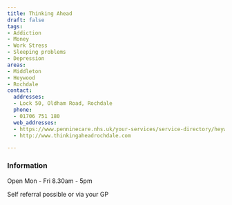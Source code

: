 ```yaml
---
title: Thinking Ahead
draft: false
tags:
- Addiction
- Money
- Work Stress
- Sleeping problems
- Depression
areas:
- Middleton
- Heywood
- Rochdale
contact:
  addresses:
  - Lock 50, Oldham Road, Rochdale
  phone:
  - 01706 751 180
  web_addresses:
  - https://www.penninecare.nhs.uk/your-services/service-directory/heywood-middleton-and-rochdale/mental-health/adults/thinking-ahead-heywood-middleton-and-rochdale/
  - http://www.thinkingaheadrochdale.com

---
```


### Information
Open Mon - Fri  8.30am - 5pm

Self referral possible or via your GP
